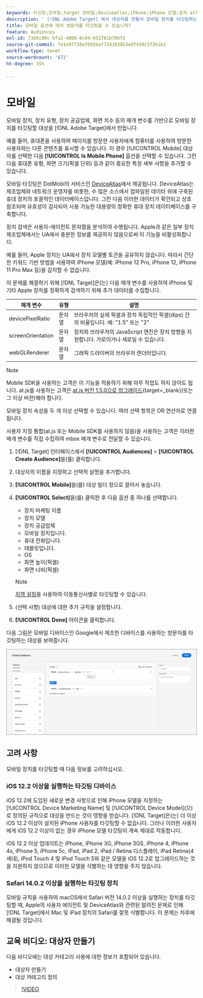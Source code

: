 ```yaml
---
keywords: 타깃팅;모바일;target 모바일;deviceatlas;iPhone;iPhone 모델;장치 atlas;displaywidth;디스플레이 너비;디스플레이 높이;장치 유형;displayheight;휴대폰;태블릿;태블릿;장치 모델
description: ' [!DNL Adobe Target] 에서 대상자를 만들어 모바일 장치를 타깃팅하는 방법을 알아봅니다.'
title: 모바일 옵션에 따라 방문자를 타깃팅할 수 있습니까?
feature: Audiences
exl-id: 73d5c80c-bfa2-4806-8c04-652781b70bf2
source-git-commit: fe1e97710e7692ba7724103853ed7438c3f361b1
workflow-type: tm+mt
source-wordcount: '672'
ht-degree: 35%

---
```


# 모바일

모바일 장치, 장치 유형, 장치 공급업체, 화면 치수 등의 매개 변수를 기반으로 모바일 장치를 타깃팅할 대상을 [!DNL Adobe Target]에서 만듭니다.

예를 들어, 휴대폰을 사용하여 페이지를 방문한 사용자에게 컴퓨터를 사용하여 방문한 사용자와는 다른 콘텐츠를 표시할 수 있습니다. 이 경우 [!UICONTROL Mobile] 대상자를 선택한 다음 **[!UICONTROL Is Mobile Phone]** 옵션을 선택할 수 있습니다. 그런 다음 휴대폰 유형, 화면 크기(픽셀 단위) 등과 같이 중요한 특정 세부 사항을 추가할 수 있습니다.

모바일 타깃팅은 DotMobi의 서비스인 [DeviceAtlas](https://deviceatlas.com/device-data/user-agent-tester)에서 제공됩니다. DeviceAtlas는 제조업체와 네트워크 운영자를 비롯한, 수 많은 소스에서 컴파일된 데이터 위에 구축된 휴대 장치의 포괄적인 데이터베이스입니다. 그런 다음 이러한 데이터가 확인되고 상호 참조되며 유효성이 검사되어 사용 가능한 대용량의 정확한 휴대 장치 데이터베이스를 구축합니다.

장치 검색은 사용자-에이전트 문자열을 분석하여 수행됩니다. Apple과 같은 일부 장치 제조업체에서는 UA에서 충분한 정보를 제공하지 않음으로써 이 기능을 비활성화합니다.

예를 들어, Apple 장치는 UA에서 장치 모델별 토큰을 공유하지 않습니다. 따라서 간단한 키워드 기반 방법을 사용하여 iPhone 모델(예: iPhone 12 Pro, iPhone 12, iPhone 11 Pro Max 등)을 감지할 수 없습니다.

이 문제를 해결하기 위해 [!DNL Target]은(는) 다음 매개 변수를 사용하여 iPhone 및 기타 Apple 장치를 정확하게 검색하기 위해 추가 데이터를 수집합니다.

| 매개 변수 | 유형 | 설명 |
|--- |--- |--- |
| devicePixelRatio | 문자열 | 브라우저의 실제 픽셀과 장치 독립적인 픽셀(dips) 간의 비율입니다. 예: &quot;1.5&quot; 또는 &quot;2&quot; |
| screenOrientation | 문자열 | 장치와 브라우저의 JavaScript 엔진은 장치 방향을 지원합니다. 가로이거나 세로일 수 있습니다. |
| webGLRenderer | 문자열 | 그래픽 드라이버의 브라우저 렌더러입니다. |

>[!NOTE]
>
>Mobile SDK을 사용하는 고객은 이 기능을 적용하기 위해 아무 작업도 하지 않아도 됩니다. at.js를 사용하는 고객은 [at.js 버전 1.5.0으로 업그레이드](https://experienceleague.adobe.com/docs/target-dev/developer/client-side/at-js-implementation/target-atjs-versions.html){target=_blank}(또는 그 이상 버전)해야 합니다.

모바일 장치 속성을 두 개 이상 선택할 수 있습니다. 여러 선택 항목은 OR 연산자로 연결됩니다.

사용자 지정 통합(at.js 또는 Mobile SDK를 사용하지 않음)을 사용하는 고객은 이러한 매개 변수를 직접 수집하여 mbox 매개 변수로 전달할 수 있습니다.

1. [!DNL Target] 인터페이스에서 **[!UICONTROL Audiences]** > **[!UICONTROL Create Audience]**&#x200B;을(를) 클릭합니다.
1. 대상자의 이름을 지정하고 선택적 설명을 추가합니다.
1. **[!UICONTROL Mobile]**&#x200B;을(를) 대상 빌더 창으로 끌어서 놓습니다.
1. **[!UICONTROL Select]**&#x200B;을(를) 클릭한 후 다음 옵션 중 하나를 선택합니다.

   * 장치 마케팅 이름
   * 장치 모델
   * 장치 공급업체
   * 모바일 장치입니다.
   * 휴대 전화입니다.
   * 태블릿입니다.
   * OS
   * 화면 높이(픽셀)
   * 화면 너비(픽셀)

   >[!NOTE]
   >
   >[지역 설정](/help/main/c-target/c-audiences/c-target-rules/geo.md#concept_5B4D99DE685348FB877929EE0F942670)을 사용하여 이동통신사별로 타깃팅할 수 있습니다.

1. (선택 사항) 대상에 대한 추가 규칙을 설정합니다.
1. **[!UICONTROL Done]** 아이콘을 클릭합니다.

다음 그림은 모바일 디바이스인 Google에서 제조한 디바이스를 사용하는 방문자를 타깃팅하는 대상을 보여줍니다.

![타겟 모바일 장치](assets/target_mobile.png)

## 고려 사항

모바일 장치를 타깃팅할 때 다음 정보를 고려하십시오.

### iOS 12.2 이상을 실행하는 타깃팅 디바이스

iOS 12.2에 도입된 새로운 변경 사항으로 인해 iPhone 모델을 지정하는 [!UICONTROL Device Marketing Name] 및 [!UICONTROL Device Model]&#x200B;(으)로 정의된 규칙으로 대상을 만드는 것이 영향을 받습니다. [!DNL Target]은(는) 더 이상 iOS 12.2 이상이 설치된 iPhone 사용자를 타깃팅할 수 없습니다. 그러나 이러한 사용자에게 iOS 12.2 이상이 없는 경우 iPhone 모델 타깃팅이 계속 제대로 작동합니다.

iOS 12.2 이상 업데이트는 iPhone, iPhone 3G, iPhone 3GS, iPhone 4, iPhone 4s, iPhone 5, iPhone 5c, iPad, iPad 2, iPad / Retina 디스플레이, iPad Retina(4세대), iPod Touch 4 및 iPod Touch 5와 같은 모델을 iOS 12.2로 업그레이드하는 것을 지원하지 않으므로 이러한 모델을 식별하는 데 영향을 주지 않습니다.

### Safari 14.0.2 이상을 실행하는 타깃팅 장치

모바일 규칙을 사용하여 macOS에서 Safari 버전 14.0.2 이상을 실행하는 장치를 타깃팅할 때, Apple의 사용자 에이전트 및 DeviceAtlas와 관련된 알려진 문제로 인해 [!DNL Target]에서 Mac 및 iPad 장치의 Safari를 잘못 식별합니다. 이 문제는 차후에 해결될 것입니다.

## 교육 비디오: 대상자 만들기

다음 비디오에는 대상 카테고리 사용에 대한 정보가 포함되어 있습니다.

* 대상자 만들기
* 대상 카테고리 정의

>[!VIDEO](https://video.tv.adobe.com/v/17392)
